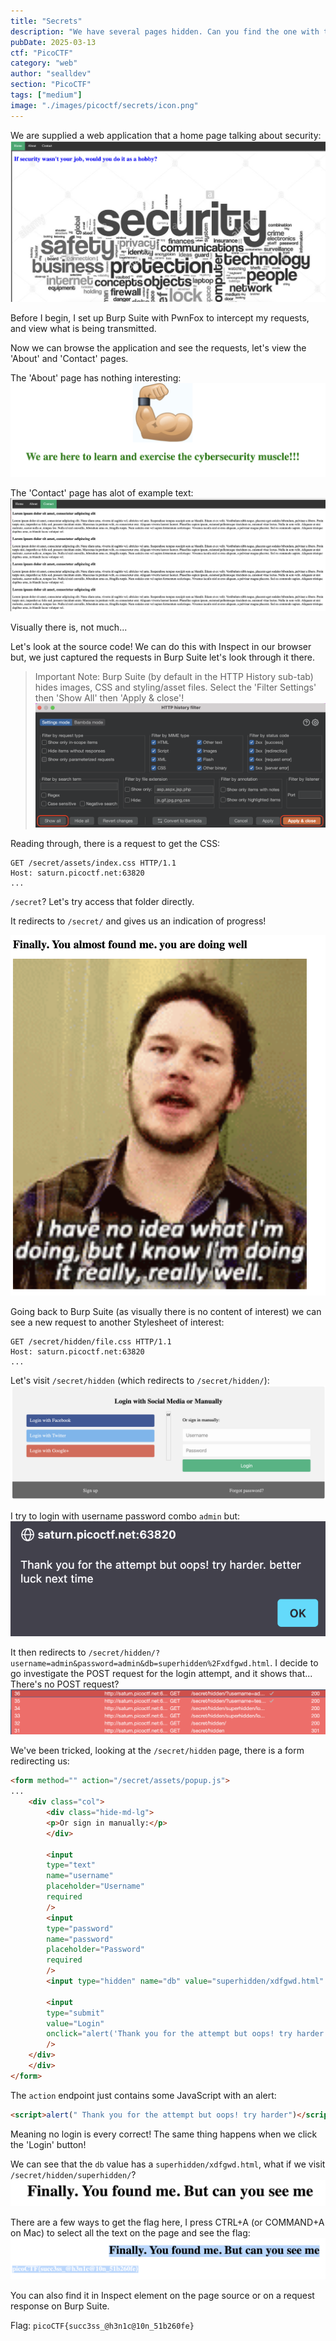 ```yaml
---
title: "Secrets"
description: "We have several pages hidden. Can you find the one with the flag? The website is running here.\n\nHint: folders folders folders"
pubDate: 2025-03-13
ctf: "PicoCTF"
category: "web"
author: "sealldev"
section: "PicoCTF"
tags: ["medium"]
image: "./images/picoctf/secrets/icon.png"
---
```


We are supplied a web application that a home page talking about security:
![home.png](images/picoctf/secrets/home.png)

Before I begin, I set up Burp Suite with PwnFox to intercept my requests, and view what is being transmitted.

Now we can browse the application and see the requests, let's view the 'About' and 'Contact' pages.

The 'About' page has nothing interesting:
![about.png](images/picoctf/secrets/about.png)

The 'Contact' page has alot of example text:
![contact.png](images/picoctf/secrets/contact.png)

Visually there is, not much...

Let's look at the source code! We can do this with Inspect in our browser but, we just captured the requests in Burp Suite let's look through it there.

> Important Note: Burp Suite (by default in the HTTP History sub-tab) hides images, CSS and styling/asset files. Select the 'Filter Settings' then 'Show All' then 'Apply & close'!
> ![filtering.png](images/picoctf/secrets/filtering.png)

Reading through, there is a request to get the CSS:
```
GET /secret/assets/index.css HTTP/1.1
Host: saturn.picoctf.net:63820
...
```

`/secret`? Let's try access that folder directly.

It redirects to `/secret/` and gives us an indication of progress!

![secret.png](images/picoctf/secrets/secret.png)

Going back to Burp Suite (as visually there is no content of interest) we can see a new request to another Stylesheet of interest:
```
GET /secret/hidden/file.css HTTP/1.1
Host: saturn.picoctf.net:63820
...
```

Let's visit `/secret/hidden` (which redirects to `/secret/hidden/`):
![hidden.png](images/picoctf/secrets/hidden.png)

I try to login with username password combo `admin` but:
![adminadmin.png](images/picoctf/secrets/adminadmin.png)

It then redirects to `/secret/hidden/?username=admin&password=admin&db=superhidden%2Fxdfgwd.html`. I decide to go investigate the POST request for the login attempt, and it shows that... There's no POST request?
![requests.png](images/picoctf/secrets/requests.png)

We've been tricked, looking at the `/secret/hidden` page, there is a form redirecting us:
```html
<form method="" action="/secret/assets/popup.js">
...
    <div class="col">
        <div class="hide-md-lg">
        <p>Or sign in manually:</p>
        </div>

        <input
        type="text"
        name="username"
        placeholder="Username"
        required
        />
        <input
        type="password"
        name="password"
        placeholder="Password"
        required
        />
        <input type="hidden" name="db" value="superhidden/xdfgwd.html" />

        <input
        type="submit"
        value="Login"
        onclick="alert('Thank you for the attempt but oops! try harder. better luck next time')"
        />
    </div>
    </div>
</form>
```

The `action` endpoint just contains some JavaScript with an alert:
```html
<script>alert(" Thank you for the attempt but oops! try harder")</script>;
```

Meaning no login is every correct! The same thing happens when we click the 'Login' button!

We can see that the `db` value has a `superhidden/xdfgwd.html`, what if we visit `/secret/hidden/superhidden/`?
![final.png](images/picoctf/secrets/final.png)

There are a few ways to get the flag here, I press CTRL+A (or COMMAND+A on Mac) to select all the text on the page and see the flag:
![flag.png](images/picoctf/secrets/flag.png)

You can also find it in Inspect element on the page source or on a request response on Burp Suite.

Flag: `picoCTF{succ3ss_@h3n1c@10n_51b260fe}`